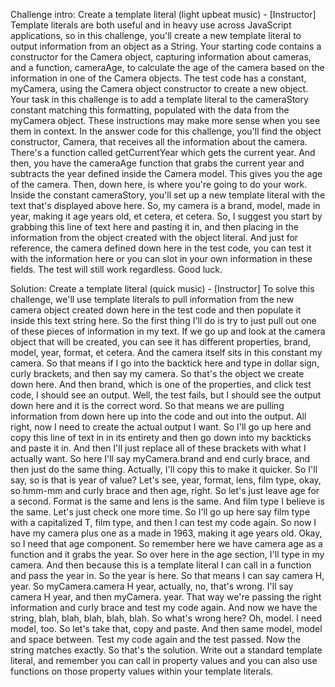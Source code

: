Challenge intro: Create a template literal
(light upbeat music) - [Instructor] Template literals are both useful and in heavy use across JavaScript applications, so in this challenge, you'll create a new template literal to output information from an object as a String. Your starting code contains a constructor for the Camera object, capturing information about cameras, and a function, cameraAge, to calculate the age of the camera based on the information in one of the Camera objects. The test code has a constant, myCamera, using the Camera object constructor to create a new object. Your task in this challenge is to add a template literal to the cameraStory constant matching this formatting, populated with the data from the myCamera object. These instructions may make more sense when you see them in context. In the answer code for this challenge, you'll find the object constructor, Camera, that receives all the information about the camera. There's a function called getCurrentYear which gets the current year. And then, you have the cameraAge function that grabs the current year and subtracts the year defined inside the Camera model. This gives you the age of the camera. Then, down here, is where you're going to do your work. Inside the constant cameraStory, you'll set up a new template literal with the text that's displayed above here. So, my camera is a brand, model, made in year, making it age years old, et cetera, et cetera. So, I suggest you start by grabbing this line of text here and pasting it in, and then placing in the information from the object created with the object literal. And just for reference, the camera defined down here in the test code, you can test it with the information here or you can slot in your own information in these fields. The test will still work regardless. Good luck.


Solution: Create a template literal
(quick music) - [Instructor] To solve this challenge, we'll use template literals to pull information from the new camera object created down here in the test code and then populate it inside this text string here. So the first thing I'll do is try to just pull out one of these pieces of information in my text. If we go up and look at the camera object that will be created, you can see it has different properties, brand, model, year, format, et cetera. And the camera itself sits in this constant my camera. So that means if I go into the backtick here and type in dollar sign, curly brackets, and then say my camera. So that's the object we create down here. And then brand, which is one of the properties, and click test code, I should see an output. Well, the test fails, but I should see the output down here and it is the correct word. So that means we are pulling information from down here up into the code and out into the output. All right, now I need to create the actual output I want. So I'll go up here and copy this line of text in in its entirety and then go down into my backticks and paste it in. And then I'll just replace all of these brackets with what I actually want. So here I'll say myCamera.brand and end curly brace, and then just do the same thing. Actually, I'll copy this to make it quicker. So I'll say, so is that is year of value? Let's see, year, format, lens, film type, okay, so hmm-mm and curly brace and then age, right. So let's just leave age for a second. Format is the same and lens is the same. And film type I believe is the same. Let's just check one more time. So I'll go up here say film type with a capitalized T, film type, and then I can test my code again. So now I have my camera plus one as a made in 1963, making it age years old. Okay, so I need that age component. So remember here we have camera age as a function and it grabs the year. So over here in the age section, I'll type in my camera. And then because this is a template literal I can call in a function and pass the year in. So the year is here. So that means I can say camera H, year. So myCamera.camera H year, actually, no, that's wrong. I'll say camera H year, and then myCamera. year. That way we're passing the right information and curly brace and test my code again. And now we have the string, blah, blah, blah, blah, blah. So what's wrong here? Oh, model. I need model, too. So let's take that, copy and paste. And then same model, model and space between. Test my code again and the test passed. Now the string matches exactly. So that's the solution. Write out a standard template literal, and remember you can call in property values and you can also use functions on those property values within your template literals.